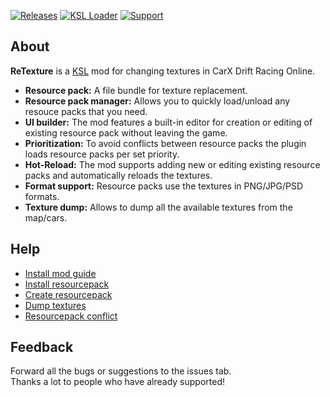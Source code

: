 [![Releases](https://img.shields.io/github/v/release/xameronn/ReTexture?include_prereleases&label=DOWNLOAD&style=for-the-badge)](https://github.com/xameronn/ReTexture/releases/latest)
[![KSL Loader](https://img.shields.io/github/v/release/trbflxr/ksl?label=KSL%20LOADER&style=for-the-badge)](https://github.com/trbflxr/ksl)
[![Support](https://img.shields.io/badge/patreon-support-ff424d?style=for-the-badge)](https://www.patreon.com/xameron)

## About
**ReTexture** is a [KSL](https://github.com/trbflxr/ksl) mod for changing textures in CarX Drift Racing Online.
* **Resource pack:** A file bundle for texture replacement.
* **Resource pack manager:** Allows you to quickly load/unload any resouce packs that you need.
* **UI builder:** The mod features a built-in editor for creation or editing of existing resource pack without leaving the game.
* **Prioritization:** To avoid conflicts between resource packs the plugin loads resource packs per set priority.
* **Hot-Reload:** The mod supports adding new or editing existing resource packs and automatically reloads the textures.
* **Format support:** Resource packs use the textures in PNG/JPG/PSD formats.
* **Texture dump:** Allows to dump all the available textures from the map/cars.

## Help
* [Install mod guide](https://github.com/xameronn/ReTexture/blob/main/docs/installmod.md)
* [Install resourcepack](https://github.com/xameronn/ReTexture/blob/main/docs/install.md)
* [Create resourcepack](https://github.com/xameronn/ReTexture/blob/main/docs/create.md)
* [Dump textures](https://github.com/xameronn/ReTexture/blob/main/docs/dump.md)
* [Resourcepack conflict](https://github.com/xameronn/ReTexture/blob/main/docs/order.md)

## Feedback
Forward all the bugs or suggestions to the issues tab.  
Thanks a lot to people who have already supported!
